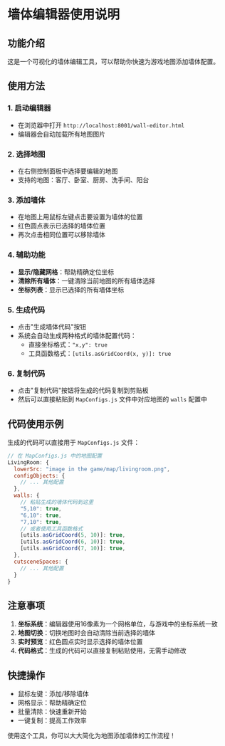 # 墙体编辑器使用说明

## 功能介绍

这是一个可视化的墙体编辑工具，可以帮助你快速为游戏地图添加墙体配置。

## 使用方法

### 1. 启动编辑器
- 在浏览器中打开 `http://localhost:8001/wall-editor.html`
- 编辑器会自动加载所有地图图片

### 2. 选择地图
- 在右侧控制面板中选择要编辑的地图
- 支持的地图：客厅、卧室、厨房、洗手间、阳台

### 3. 添加墙体
- 在地图上用鼠标左键点击要设置为墙体的位置
- 红色圆点表示已选择的墙体位置
- 再次点击相同位置可以移除墙体

### 4. 辅助功能
- **显示/隐藏网格**：帮助精确定位坐标
- **清除所有墙体**：一键清除当前地图的所有墙体选择
- **坐标列表**：显示已选择的所有墙体坐标

### 5. 生成代码
- 点击"生成墙体代码"按钮
- 系统会自动生成两种格式的墙体配置代码：
  - 直接坐标格式：`"x,y": true`
  - 工具函数格式：`[utils.asGridCoord(x, y)]: true`

### 6. 复制代码
- 点击"复制代码"按钮将生成的代码复制到剪贴板
- 然后可以直接粘贴到 `MapConfigs.js` 文件中对应地图的 `walls` 配置中

## 代码使用示例

生成的代码可以直接用于 `MapConfigs.js` 文件：

```javascript
// 在 MapConfigs.js 中的地图配置
LivingRoom: {
  lowerSrc: "image in the game/map/livingroom.png",
  configObjects: {
    // ... 其他配置
  },
  walls: {
    // 粘贴生成的墙体代码到这里
    "5,10": true,
    "6,10": true,
    "7,10": true,
    // 或者使用工具函数格式
    [utils.asGridCoord(5, 10)]: true,
    [utils.asGridCoord(6, 10)]: true,
    [utils.asGridCoord(7, 10)]: true,
  },
  cutsceneSpaces: {
    // ... 其他配置
  }
}
```

## 注意事项

1. **坐标系统**：编辑器使用16像素为一个网格单位，与游戏中的坐标系统一致
2. **地图切换**：切换地图时会自动清除当前选择的墙体
3. **实时预览**：红色圆点实时显示选择的墙体位置
4. **代码格式**：生成的代码可以直接复制粘贴使用，无需手动修改

## 快捷操作

- 鼠标左键：添加/移除墙体
- 网格显示：帮助精确定位
- 批量清除：快速重新开始
- 一键复制：提高工作效率

使用这个工具，你可以大大简化为地图添加墙体的工作流程！
